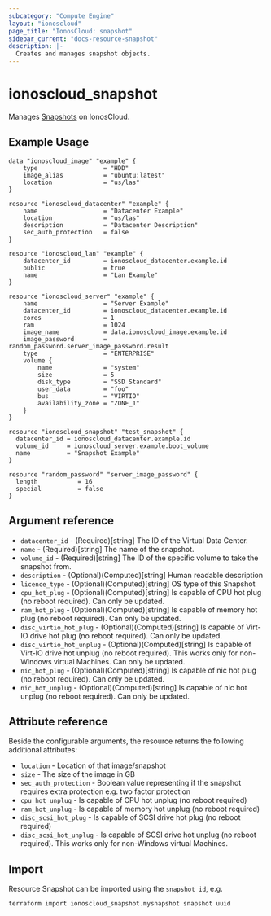 ```yaml
---
subcategory: "Compute Engine"
layout: "ionoscloud"
page_title: "IonosCloud: snapshot"
sidebar_current: "docs-resource-snapshot"
description: |-
  Creates and manages snapshot objects.
---
```


# ionoscloud_snapshot

Manages [Snapshots](https://docs.ionos.com/cloud/storage-and-backup/block-storage/images-snapshots/snapshots) on IonosCloud.

## Example Usage

```hcl
data "ionoscloud_image" "example" {
    type                  = "HDD"
    image_alias           = "ubuntu:latest"
    location              = "us/las"
}

resource "ionoscloud_datacenter" "example" {
    name                  = "Datacenter Example"
    location              = "us/las"
    description           = "Datacenter Description"
    sec_auth_protection   = false
}

resource "ionoscloud_lan" "example" {
    datacenter_id         = ionoscloud_datacenter.example.id
    public                = true
    name                  = "Lan Example"
}

resource "ionoscloud_server" "example" {
    name                  = "Server Example"
    datacenter_id         = ionoscloud_datacenter.example.id
    cores                 = 1
    ram                   = 1024
    image_name            = data.ionoscloud_image.example.id
    image_password        = random_password.server_image_password.result
    type                  = "ENTERPRISE"
    volume {
        name              = "system"
        size              = 5
        disk_type         = "SSD Standard"
        user_data         = "foo"
        bus               = "VIRTIO"
        availability_zone = "ZONE_1"
    }
}

resource "ionoscloud_snapshot" "test_snapshot" {
  datacenter_id = ionoscloud_datacenter.example.id
  volume_id     = ionoscloud_server.example.boot_volume
  name          = "Snapshot Example"
}

resource "random_password" "server_image_password" {
  length           = 16
  special          = false
}
```

## Argument reference

* `datacenter_id` - (Required)[string] The ID of the Virtual Data Center.
* `name` - (Required)[string] The name of the snapshot.
* `volume_id` - (Required)[string] The ID of the specific volume to take the snapshot from.
* `description` - (Optional)(Computed)[string] Human readable description
* `licence_type` - (Optional)(Computed)[string] OS type of this Snapshot
* `cpu_hot_plug` - (Optional)(Computed)[string] Is capable of CPU hot plug (no reboot required). Can only be updated.
* `ram_hot_plug` - (Optional)(Computed)[string] Is capable of memory hot plug (no reboot required). Can only be updated.
* `disc_virtio_hot_plug` - (Optional)(Computed)[string] Is capable of Virt-IO drive hot plug (no reboot required). Can only be updated.
* `disc_virtio_hot_unplug` - (Optional)(Computed)[string] Is capable of Virt-IO drive hot unplug (no reboot required). This works only for non-Windows virtual Machines. Can only be updated.
* `nic_hot_plug` - (Optional)(Computed)[string] Is capable of nic hot plug (no reboot required). Can only be updated.
* `nic_hot_unplug` - (Optional)(Computed)[string] Is capable of nic hot unplug (no reboot required). Can only be updated.

## Attribute reference

Beside the configurable arguments, the resource returns the following additional attributes:

* `location` - Location of that image/snapshot
* `size` - The size of the image in GB
* `sec_auth_protection` - Boolean value representing if the snapshot requires extra protection e.g. two factor protection
* `cpu_hot_unplug` -  Is capable of CPU hot unplug (no reboot required)
* `ram_hot_unplug` -  Is capable of memory hot unplug (no reboot required)
* `disc_scsi_hot_plug` -  Is capable of SCSI drive hot plug (no reboot required)
* `disc_scsi_hot_unplug` -  Is capable of SCSI drive hot unplug (no reboot required). This works only for non-Windows virtual Machines.


## Import

Resource Snapshot can be imported using the `snapshot id`, e.g.

```shell
terraform import ionoscloud_snapshot.mysnapshot snapshot uuid
```